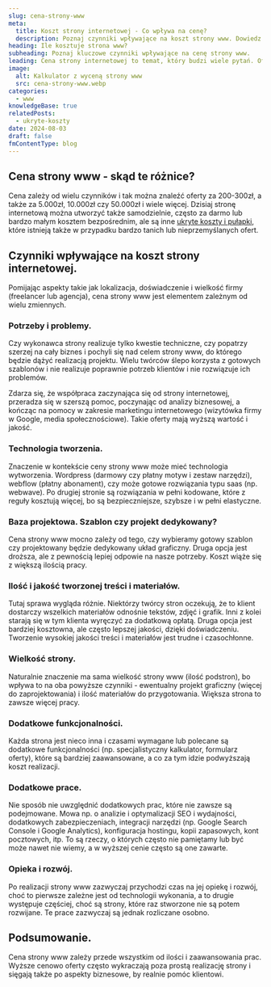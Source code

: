 ```yaml
---
slug: cena-strony-www
meta:
  title: Koszt strony internetowej - Co wpływa na cenę?
  description: Poznaj czynniki wpływające na koszt strony www. Dowiedz się, dlaczego ceny sięgają od kilkuset do kilkudziesięciu tysięcy złotych.
heading: Ile kosztuje strona www?
subheading: Poznaj kluczowe czynniki wpływające na cenę strony www.
leading: Cena strony internetowej to temat, który budzi wiele pytań. Oferty mogą się wahać od kilkuset złotych do kilkudziesięciu tysięcy. Jakie są przyczyny tych różnic? Czy warto inwestować w droższe rozwiązania? W tym artykule przyjrzymy się czynnikom, które wpływają na koszt stworzenia strony www.
image:
  alt: Kalkulator z wyceną strony www
  src: cena-strony-www.webp
categories:
  - www
knowledgeBase: true
relatedPosts:
  - ukryte-koszty
date: 2024-08-03
draft: false
fmContentType: blog
---
```


## Cena strony www - skąd te różnice?

Cena zależy od wielu czynników i tak można znaleźć oferty za 200-300zł, a także za 5.000zł, 10.000zł czy 50.000zł i wiele więcej. Dzisiaj stronę internetową można utworzyć także samodzielnie, często za darmo lub bardzo małym kosztem bezpośrednim, ale są inne [ukryte koszty i pułapki](/blog/ukryte-koszty/), które istnieją także w przypadku bardzo tanich lub nieprzemyślanych ofert.

## Czynniki wpływające na koszt strony internetowej.

Pomijając aspekty takie jak lokalizacja, doświadczenie i wielkość firmy (freelancer lub agencja), cena strony www jest elementem zależnym od wielu zmiennych.

### Potrzeby i problemy.

Czy wykonawca strony realizuje tylko kwestie techniczne, czy popatrzy szerzej na cały biznes i pochyli się nad celem strony www, do którego będzie dążyć realizacją projektu. Wielu twórców ślepo korzysta z gotowych szablonów i nie realizuje poprawnie potrzeb klientów i nie rozwiązuje ich problemów.

Zdarza się, że współpraca zaczynająca się od strony internetowej, przeradza się w szerszą pomoc, poczynając od analizy biznesowej, a kończąc na pomocy w zakresie marketingu internetowego (wizytówka firmy w Google, media społecznościowe). Takie oferty mają wyższą wartość i jakość.

### Technologia tworzenia.

Znaczenie w kontekście ceny strony www może mieć technologia wytworzenia. Wordpress (darmowy czy płatny motyw i zestaw narzędzi), webflow (płatny abonament), czy może gotowe rozwiązania typu saas (np. webwave). Po drugiej stronie są rozwiązania w pełni kodowane, które z reguły kosztują więcej, bo są bezpieczniejsze, szybsze i w pełni elastyczne.

### Baza projektowa. Szablon czy projekt dedykowany?

Cena strony www mocno zależy od tego, czy wybieramy gotowy szablon czy projektowany będzie dedykowany układ graficzny. Druga opcja jest droższa, ale z pewnością lepiej odpowie na nasze potrzeby. Koszt wiąże się z większą ilością pracy.

### Ilość i jakość tworzonej treści i materiałów.

Tutaj sprawa wygląda różnie. Niektórzy twórcy stron oczekują, że to klient dostarczy wszelkich materiałów odnośnie tekstów, zdjęć i grafik. Inni z kolei starają się w tym klienta wyręczyć za dodatkową opłatą. Druga opcja jest bardziej kosztowna, ale często lepszej jakości, dzięki doświadczeniu. Tworzenie wysokiej jakości treści i materiałów jest trudne i czasochłonne.

### Wielkość strony.

Naturalnie znaczenie ma sama wielkość strony www (ilość podstron), bo wpływa to na oba powyższe czynniki - ewentualny projekt graficzny (więcej do zaprojektowania) i ilość materiałów do przygotowania. Większa strona to zawsze więcej pracy.

### Dodatkowe funkcjonalności.

Każda strona jest nieco inna i czasami wymagane lub polecane są dodatkowe funkcjonalności (np. specjalistyczny kalkulator, formularz oferty), które są bardziej zaawansowane, a co za tym idzie podwyższają koszt realizacji.

### Dodatkowe prace.

Nie sposób nie uwzględnić dodatkowych prac, które nie zawsze są podejmowane. Mowa np. o analizie i optymalizacji SEO i wydajności, dodatkowych zabezpieczeniach, integracji narzędzi (np. Google Search Console i Google Analytics), konfiguracja hostingu, kopii zapasowych, kont pocztowych, itp. To są rzeczy, o których często nie pamiętamy lub być może nawet nie wiemy, a w wyższej cenie często są one zawarte.

### Opieka i rozwój.

Po realizacji strony www zazwyczaj przychodzi czas na jej opiekę i rozwój, choć to pierwsze zależne jest od technologii wykonania, a to drugie występuje częściej, choć są strony, które raz stworzone nie są potem rozwijane. Te prace zazwyczaj są jednak rozliczane osobno.

## Podsumowanie.

Cena strony www zależy przede wszystkim od ilości i zaawansowania prac. Wyższe cenowo oferty często wykraczają poza prostą realizację strony i sięgają także po aspekty biznesowe, by realnie pomóc klientowi.

